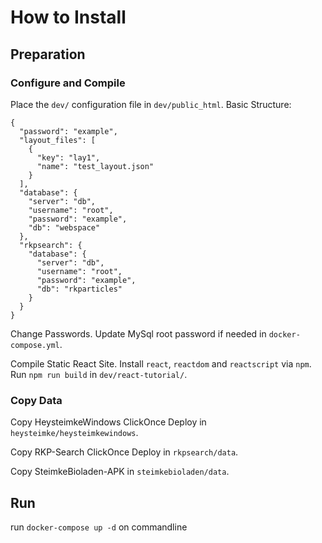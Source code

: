 # How to Install
## Preparation
### Configure and Compile
Place the `dev/` configuration file in `dev/public_html`.
Basic Structure:
```
{
  "password": "example",
  "layout_files": [
    {
      "key": "lay1",
      "name": "test_layout.json"
    }
  ],
  "database": {
    "server": "db",
    "username": "root",
    "password": "example",
    "db": "webspace"
  },
  "rkpsearch": {
    "database": {
      "server": "db",
      "username": "root",
      "password": "example",
      "db": "rkparticles"
    }
  }
}
```
Change Passwords. Update MySql root password if needed in `docker-compose.yml`.

Compile Static React Site. Install `react`, `reactdom` and `reactscript` via `npm`. Run `npm run build` in `dev/react-tutorial/`.

### Copy Data
Copy HeysteimkeWindows ClickOnce Deploy in `heysteimke/heysteimkewindows`.

Copy RKP-Search ClickOnce Deploy in `rkpsearch/data`.

Copy SteimkeBioladen-APK in `steimkebioladen/data`.

## Run
run `docker-compose up -d` on commandline
